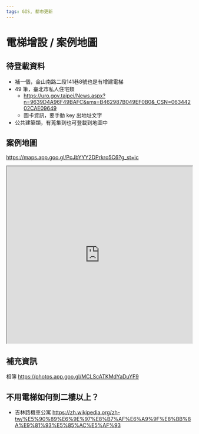 ```yaml
---
tags: GIS, 都市更新
---
```


# 電梯增設 / 案例地圖

## 待登載資料
- 補一個，金山南路二段141巷8號也是有增建電梯
- 49 筆，臺北市私人住宅類 
    - https://uro.gov.taipei/News.aspx?n=9639D4A96F49BAFC&sms=B462987B049EF0B0&_CSN=06344202CAE09649
    - 圖卡資訊，要手動 key 出地址文字
- 公共建築類，有蒐集到也可登載到地圖中

## 案例地圖
https://maps.app.goo.gl/PcJbYYY2DPrkro5C6?g_st=ic

<iframe src="https://www.google.com/maps/d/embed?mid=1RUW9vRATt43_9s70gMfkX6CFC534jvs&ehbc=2E312F" width=100% height="480"></iframe>

## 補充資訊

相簿
https://photos.app.goo.gl/MCLScATKMdYaDuYF9

## 不用電梯如何到二樓以上？
- 吉林路機車公寓 https://zh.wikipedia.org/zh-tw/%E5%90%89%E6%9E%97%E8%B7%AF%E6%A9%9F%E8%BB%8A%E9%81%93%E5%85%AC%E5%AF%93